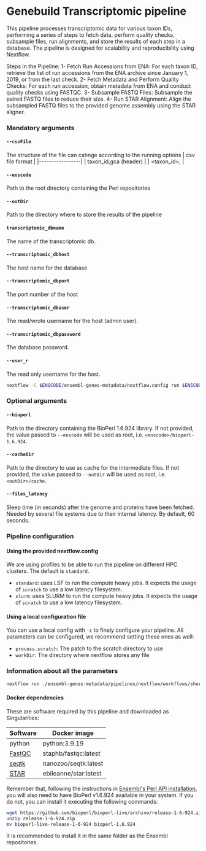 # Genebuild Transcriptomic pipeline

This pipeline processes transcriptomic data for various taxon IDs, performing a series of steps to fetch data, perform quality checks, subsample files, run alignments, and store the results of each step in a database. The pipeline is designed for scalability and reproducibility using Nextflow.

Steps in the Pipeline:
1- Fetch Run Accessions from ENA: For each taxon ID, retrieve the list of run accessions from the ENA archive since January 1, 2019, or from the last check.
2- Fetch Metadata and Perform Quality Checks: For each run accession, obtain metadata from ENA and conduct quality checks using FASTQC.
3- Subsample FASTQ Files: Subsample the paired FASTQ files to reduce their size.
4- Run STAR Alignment: Align the subsampled FASTQ files to the provided genome assembly using the STAR aligner.


### Mandatory arguments

#### `--csvFile`
The structure of the file can cahnge according to the running options
| csv file format |
|-----------------|
| taxon_id,gca (header)   | 
| <taxon_id>,<gca>        |

#### `--enscode`
Path to the root directory containing the Perl repositories

#### `--outDir`
Path to the directory where to store the results of the pipeline

#### `transcriptomic_dbname`
The name of the transcriptomic db.

#### `--transcriptomic_dbhost`
The host name for the database 

#### `--transcriptomic_dbport`
The port number of the host 

#### `--transcriptomic_dbuser`
The read/wrote username for the host (admin user). 

#### `--transcriptomic_dbpassword`
The database password. 

#### `--user_r`
The read only username for the host. 


```bash
nextflow -C $ENSCODE/ensembl-genes-metadata/nextflow.config run $ENSCODE/ensembl-genes-metadata/pipelines/nextflow/workflows/short_read.nf -entry SHORT_READ --bioperl <bioperl_lib> --enscode $ENSCODE --csvFile <csv_file_path> --outDir <output_dir_path> --transcriptomic_dbname <db name> --transcriptomic_dbhost <mysql_host> --transcriptomic_dbport <mysql_port> --transcriptomic_dbuser <user> --user_r <read_user>  --transcriptomic_dbpassword <mysql_password> -profile slurm
```


### Optional arguments

#### `--bioperl`
Path to the directory containing the BioPerl 1.6.924 library. If not provided, the value passed to `--enscode` will be used as root, i.e. `<enscode>/bioperl-1.6.924`.

#### `--cacheDir`
Path to the directory to use as cache for the intermediate files. If not provided, the value passed to `--outDir` will be used as root, i.e. `<outDir>/cache`.

#### `--files_latency`
Sleep time (in seconds) after the genome and proteins have been fetched. Needed by several file systems due to their internal latency. By default, 60 seconds.

### Pipeline configuration

#### Using the provided nextflow.config
We are using profiles to be able to run the pipeline on different HPC clusters. The default is `standard`.

* `standard`: uses LSF to run the compute heavy jobs. It expects the usage of `scratch` to use a low latency filesystem.
* `slurm`: uses SLURM to run the compute heavy jobs. It expects the usage of `scratch` to use a low latency filesystem.


#### Using a local configuration file
You can use a local config with `-c` to finely configure your pipeline. All parameters can be configured, we recommend setting these ones as well:

* `process.scratch`: The patch to the scratch directory to use
* `workDir`: The directory where nextflow stores any file

### Information about all the parameters

```bash
nextflow run ./ensembl-genes-metadata/pipelines/nextflow/workflows/short_read.nf --help
```


#### Docker dependencies
These are software required by this pipeline and downloaded as Singularities:

| Software  | Docker image |  
|-----------------|--------|
| python  | python:3.9.19 |
| [FastQC](https://github.com/s-andrews/FastQC/tree/master)  | staphb/fastqc:latest |
| [seqtk](https://github.com/lh3/seqtk)  | nanozoo/seqtk:latest |
| [STAR](https://github.com/alexdobin/STAR)  | ebileanne/star:latest |


Remember that, following the instructions in [Ensembl's Perl API installation](http://www.ensembl.org/info/docs/api/api_installation.html), you will also need to have BioPerl v1.6.924 available in your system. If you do not, you can install it executing the following commands:

```bash
wget https://github.com/bioperl/bioperl-live/archive/release-1-6-924.zip
unzip release-1-6-924.zip
mv bioperl-live-release-1-6-924 bioperl-1.6.924
```

It is recommended to install it in the same folder as the Ensembl repositories.
